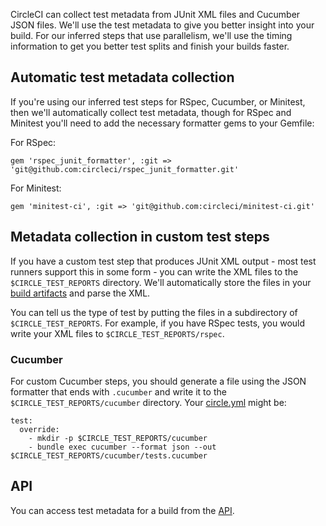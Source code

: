 <!--

title: Collecting test metadata
last_updated: Dec 16, 2014

-->

CircleCI can collect test metadata from JUnit XML files and Cucumber JSON files.
We'll use the test metadata to give you better insight into your build. For our
inferred steps that use parallelism, we'll use the timing information to get you
better test splits and finish your builds faster.

## Automatic test metadata collection

If you're using our inferred test steps for RSpec, Cucumber, or Minitest, then we'll
automatically collect test metadata,
though for RSpec and Minitest you'll need to add the necessary formatter gems to your Gemfile:

For RSpec:

```
gem 'rspec_junit_formatter', :git => 'git@github.com:circleci/rspec_junit_formatter.git'
```

For Minitest:

```
gem 'minitest-ci', :git => 'git@github.com:circleci/minitest-ci.git'
```

## Metadata collection in custom test steps

If you have a custom test step that produces JUnit XML output - most test runners support this in some form - you can write the XML
files to the `$CIRCLE_TEST_REPORTS` directory.  We'll automatically store the files in your
[build artifacts](/docs/build-artifacts) and parse the XML.

You can tell us the type of test by putting the files in a subdirectory of `$CIRCLE_TEST_REPORTS`.
For example, if you have RSpec tests, you would write your XML files to `$CIRCLE_TEST_REPORTS/rspec`.

### Cucumber

For custom Cucumber steps, you should generate a file using the JSON formatter that ends
with `.cucumber` and write it to the `$CIRCLE_TEST_REPORTS/cucumber` directory.  Your [circle.yml](/docs/configuration) might be:

```
test:
  override:
    - mkdir -p $CIRCLE_TEST_REPORTS/cucumber
    - bundle exec cucumber --format json --out $CIRCLE_TEST_REPORTS/cucumber/tests.cucumber
```

## API

You can access test metadata for a build from the [API](/docs/api#test-metadata).
